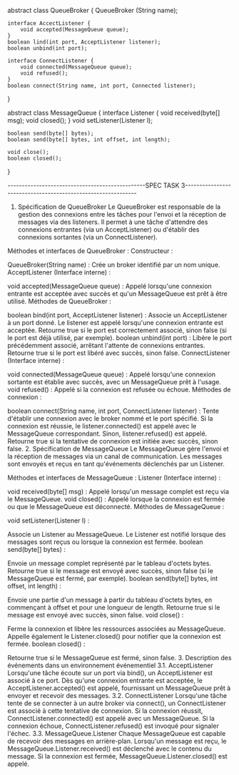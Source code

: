 abstract class QueueBroker {
    QueueBroker (String name);

    interface AccectListener {
        void accepted(MessageQueue queue);
    }
    boolean lind(int port, AcceptListener listener);
    boolean unbind(int port);

    interface ConnectListener {
        void connected(MessageQueue queue);
        void refused();
    }
    boolean connect(String name, int port, Connected listener);
}

abstract class MessageQueue {
    interface Listener {
        void received(byte[] msg);
        void closed();
    }
    void setListener(Listener l);

    boolean send(byte[] bytes);
    boolean send(byte[] bytes, int offset, int length);

    void close();
    boolean closed();
}

------------------------------------------------SPEC TASK 3-------------------------------------------------------------

1. Spécification de QueueBroker
Le QueueBroker est responsable de la gestion des connexions entre les tâches pour l'envoi et la réception de messages via des listeners. Il permet à une tâche d'attendre des connexions entrantes (via un AcceptListener) ou d'établir des connexions sortantes (via un ConnectListener).

Méthodes et interfaces de QueueBroker :
Constructeur :

QueueBroker(String name) : Crée un broker identifié par un nom unique.
AcceptListener (Interface interne) :

void accepted(MessageQueue queue) : Appelé lorsqu'une connexion entrante est acceptée avec succès et qu'un MessageQueue est prêt à être utilisé.
Méthodes de QueueBroker :

boolean bind(int port, AcceptListener listener) :
Associe un AcceptListener à un port donné. Le listener est appelé lorsqu'une connexion entrante est acceptée.
Retourne true si le port est correctement associé, sinon false (si le port est déjà utilisé, par exemple).
boolean unbind(int port) :
Libère le port précédemment associé, arrêtant l'attente de connexions entrantes.
Retourne true si le port est libéré avec succès, sinon false.
ConnectListener (Interface interne) :

void connected(MessageQueue queue) : Appelé lorsqu'une connexion sortante est établie avec succès, avec un MessageQueue prêt à l'usage.
void refused() : Appelé si la connexion est refusée ou échoue.
Méthodes de connexion :

boolean connect(String name, int port, ConnectListener listener) :
Tente d'établir une connexion avec le broker nommé et le port spécifié.
Si la connexion est réussie, le listener.connected() est appelé avec le MessageQueue correspondant. Sinon, listener.refused() est appelé.
Retourne true si la tentative de connexion est initiée avec succès, sinon false.
2. Spécification de MessageQueue
Le MessageQueue gère l'envoi et la réception de messages via un canal de communication. Les messages sont envoyés et reçus en tant qu'événements déclenchés par un Listener.

Méthodes et interfaces de MessageQueue :
Listener (Interface interne) :

void received(byte[] msg) : Appelé lorsqu'un message complet est reçu via le MessageQueue.
void closed() : Appelé lorsque la connexion est fermée ou que le MessageQueue est déconnecté.
Méthodes de MessageQueue :

void setListener(Listener l) :

Associe un Listener au MessageQueue. Le Listener est notifié lorsque des messages sont reçus ou lorsque la connexion est fermée.
boolean send(byte[] bytes) :

Envoie un message complet représenté par le tableau d'octets bytes.
Retourne true si le message est envoyé avec succès, sinon false (si le MessageQueue est fermé, par exemple).
boolean send(byte[] bytes, int offset, int length) :

Envoie une partie d'un message à partir du tableau d'octets bytes, en commençant à offset et pour une longueur de length.
Retourne true si le message est envoyé avec succès, sinon false.
void close() :

Ferme la connexion et libère les ressources associées au MessageQueue.
Appelle également le Listener.closed() pour notifier que la connexion est fermée.
boolean closed() :

Retourne true si le MessageQueue est fermé, sinon false.
3. Description des événements dans un environnement événementiel
3.1. AcceptListener
Lorsqu'une tâche écoute sur un port via bind(), un AcceptListener est associé à ce port. Dès qu'une connexion entrante est acceptée, le AcceptListener.accepted() est appelé, fournissant un MessageQueue prêt à envoyer et recevoir des messages.
3.2. ConnectListener
Lorsqu'une tâche tente de se connecter à un autre broker via connect(), un ConnectListener est associé à cette tentative de connexion. Si la connexion réussit, ConnectListener.connected() est appelé avec un MessageQueue. Si la connexion échoue, ConnectListener.refused() est invoqué pour signaler l'échec.
3.3. MessageQueue.Listener
Chaque MessageQueue est capable de recevoir des messages en arrière-plan. Lorsqu'un message est reçu, le MessageQueue.Listener.received() est déclenché avec le contenu du message. Si la connexion est fermée, MessageQueue.Listener.closed() est appelé.